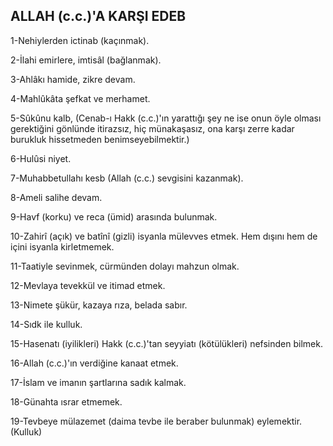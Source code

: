 ## ALLAH (c.c.)'A KARŞI EDEB

1-Nehiylerden ictinab (kaçınmak).

2-İlahi emirlere, imtisâl (bağlanmak).

3-Ahlâkı hamide, zikre devam.

4-Mahlûkâta şefkat ve merhamet.

5-Sûkûnu kalb, (Cenab-ı Hakk (c.c.)'ın yarattığı şey ne ise onun öyle olması gerektiğini gönlün­de itirazsız, hiç münakaşasız, ona karşı zerre kadar burukluk hissetmeden benimseyebilmek­tir.)

6-Hulûsi niyet.

7-Muhabbetullahı kesb (Allah (c.c.) sevgisini ka­zanmak).

8-Ameli salihe devam.

9-Havf (korku) ve reca (ümid) arasında bulun­mak.

10-Zahirî (açık) ve batînî (gizli) isyanla mülevves etmek. Hem dışını hem de içini isyanla kirlet­memek.

11-Taatiyle sevinmek, cürmünden dolayı mahzun olmak.

12-Mevlaya tevekkül ve itimad etmek.

13-Nimete şükür, kazaya rıza, belada sabır.

14-Sıdk ile kulluk.

15-Hasenatı (iyilikleri) Hakk (c.c.)'tan seyyiatı (kö­tülükleri) nefsinden bilmek.

16-Allah (c.c.)'ın verdiğine kanaat etmek.

17-İslam ve imanın şartlarına sadık kalmak.

18-Günahta ısrar etmemek.

19-Tevbeye mülazemet (daima tevbe ile beraber bulunmak) eylemektir. (Kulluk)
